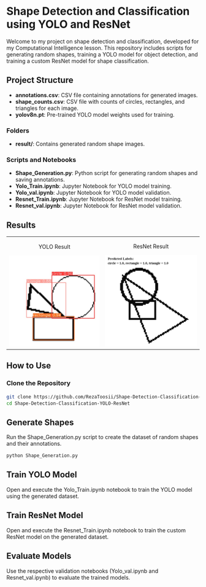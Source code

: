 # Shape Detection and Classification using YOLO and ResNet

Welcome to my project on shape detection and classification, developed for my Computational Intelligence lesson. This repository includes scripts for generating random shapes, training a YOLO model for object detection, and training a custom ResNet model for shape classification.

## Project Structure

- **annotations.csv**: CSV file containing annotations for generated images.
- **shape_counts.csv**: CSV file with counts of circles, rectangles, and triangles for each image.
- **yolov8n.pt**: Pre-trained YOLO model weights used for training.

### Folders

- **result/**: Contains generated random shape images.

### Scripts and Notebooks

- **Shape_Generation.py**: Python script for generating random shapes and saving annotations.
- **Yolo_Train.ipynb**: Jupyter Notebook for YOLO model training.
- **Yolo_val.ipynb**: Jupyter Notebook for YOLO model validation.
- **Resnet_Train.ipynb**: Jupyter Notebook for ResNet model training.
- **Resnet_val.ipynb**: Jupyter Notebook for ResNet model validation.

## Results

<table>
  <tr>
    <td style="text-align: center;">
      <p>YOLO Result</p>
      <img src="yolo_result.png" alt="YOLO Result" width="400"/>
    </td>
    <td style="text-align: center;">
      <p>ResNet Result</p>
      <img src="resnet_result.png" alt="ResNet Result" width="400"/>
    </td>
  </tr>
</table>


## How to Use

### Clone the Repository

```bash
git clone https://github.com/RezaToosii/Shape-Detection-Classification-YOLO-ResNet
cd Shape-Detection-Classification-YOLO-ResNet
```

## Generate Shapes
Run the Shape_Generation.py script to create the dataset of random shapes and their annotations.

```bash
python Shape_Generation.py
```

## Train YOLO Model
Open and execute the Yolo_Train.ipynb notebook to train the YOLO model using the generated dataset.

## Train ResNet Model
Open and execute the Resnet_Train.ipynb notebook to train the custom ResNet model on the generated dataset.

## Evaluate Models
Use the respective validation notebooks (Yolo_val.ipynb and Resnet_val.ipynb) to evaluate the trained models.
